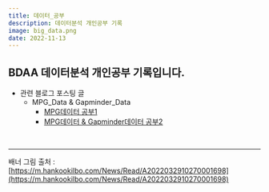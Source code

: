 ```yaml
--- 
title: 데이터_공부
description: 데이터분석 개인공부 기록 
image: big_data.png
date: 2022-11-13
---
```

## BDAA 데이터분석 개인공부 기록입니다.
- 관련 블로그 포스팅 글
    - MPG_Data & Gapminder_Data
        - [MPG데이터 공부1](https://whatareyoudoingz.github.io/blog/seventh)
        - [MPG데이터 & Gapminder데이터 공부2](https://whatareyoudoingz.github.io/blog/eighth)

<br/>

-------
배너 그림 출처 : [https://m.hankookilbo.com/News/Read/A2022032910270001698](https://m.hankookilbo.com/News/Read/A2022032910270001698)